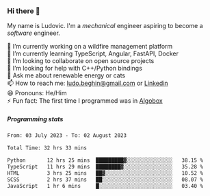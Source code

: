 ### Hi there 👋

My name is Ludovic. I'm a *mechanical* engineer aspiring to become a *software* engineer.

 🔭 I’m currently working on a wildfire management platform<br/>
 🌱 I’m currently learning TypeScript, Angular, FastAPI, Docker<br/>
 👯 I’m looking to collaborate on open source projects<br/>
 🤔 I’m looking for help with C++/Python bindings<br/>
 💬 Ask me about renewable energy or cats<br/>
 📫 How to reach me: ludo.beghin@gmail.com or [Linkedin](https://www.linkedin.com/in/ludovic-beghin/)<br/>
 😄 Pronouns: He/Him<br/>
 ⚡ Fun fact: The first time I programmed was in [Algobox](https://fr.wikipedia.org/wiki/Algobox)<br/>

##### Programming stats
<!--START_SECTION:waka-->

```txt
From: 03 July 2023 - To: 02 August 2023

Total Time: 32 hrs 33 mins

Python       12 hrs 25 mins  █████████▓░░░░░░░░░░░░░░░   38.15 %
TypeScript   11 hrs 29 mins  ████████▓░░░░░░░░░░░░░░░░   35.28 %
HTML         3 hrs 25 mins   ██▓░░░░░░░░░░░░░░░░░░░░░░   10.52 %
SCSS         2 hrs 37 mins   ██░░░░░░░░░░░░░░░░░░░░░░░   08.07 %
JavaScript   1 hr 6 mins     █░░░░░░░░░░░░░░░░░░░░░░░░   03.40 %
```

<!--END_SECTION:waka-->
